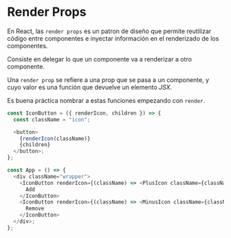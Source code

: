 # Render Props

En React, las `render props` es un patron de diseño que permite reutilizar código entre componentes e inyectar información en el renderizado de los componentes.

Consiste en delegar lo que un componente va a renderizar a otro componente.

Una `render prop` se refiere a una prop que se pasa a un componente, y cuyo valor es una función que devuelve un elemento _JSX_.

Es buena práctica nombrar a estas funciones empezando con `render`.

```js
const IconButton = ({ renderIcon, children }) => {
  const className = "icon";

  <button>
    {renderIcon(className)}
    {children}
  </button>;
};

const App = () => {
  <div className="wrapper">
    <IconButton renderIcon={(className) => <PlusIcon className={className} />}>
      Add
    </IconButton>
    <IconButton renderIcon={(className) => <MinusIcon className={className} />}>
      Remove
    </IconButton>
  </div>;
};
```
